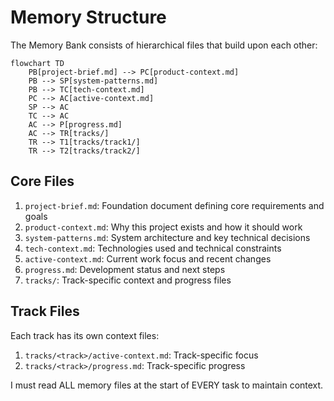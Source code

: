 # Memory Structure

The Memory Bank consists of hierarchical files that build upon each other:

```mermaid
flowchart TD
    PB[project-brief.md] --> PC[product-context.md]
    PB --> SP[system-patterns.md]
    PB --> TC[tech-context.md]
    PC --> AC[active-context.md]
    SP --> AC
    TC --> AC
    AC --> P[progress.md]
    AC --> TR[tracks/]
    TR --> T1[tracks/track1/]
    TR --> T2[tracks/track2/]
```

## Core Files

1. `project-brief.md`: Foundation document defining core requirements and goals
2. `product-context.md`: Why this project exists and how it should work
3. `system-patterns.md`: System architecture and key technical decisions
4. `tech-context.md`: Technologies used and technical constraints
5. `active-context.md`: Current work focus and recent changes
6. `progress.md`: Development status and next steps
7. `tracks/`: Track-specific context and progress files

## Track Files

Each track has its own context files:

1. `tracks/<track>/active-context.md`: Track-specific focus
2. `tracks/<track>/progress.md`: Track-specific progress

I must read ALL memory files at the start of EVERY task to maintain context. 